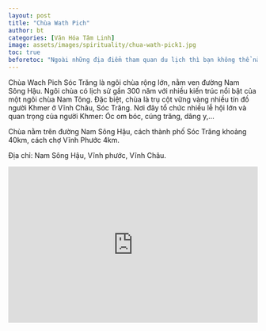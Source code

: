```yaml
---
layout: post
title: "Chùa Wath Pich"
author: bt
categories: [Văn Hóa Tâm Linh]
image: assets/images/spirituality/chua-wath-pick1.jpg
toc: true
beforetoc: "Ngoài những địa điểm tham quan du lịch thì bạn không thể nào bỏ qua các ngôi chùa, cổ miếu là nét văn hóa tâm linh đặc trưng của vùng đất Vĩnh Châu. Bạn sẽ được khám phá các kiến trúc tỉ mĩ, hiện đại, hoành tráng theo nhiều phong cách thiết kế khác nhau."
---
```


Chùa Wach Pich Sóc Trăng là ngôi chùa rộng lớn, nằm ven đường Nam Sông Hậu. Ngôi chùa có lịch sử gần 300 năm với nhiều kiến trúc nổi bật của một ngôi chùa Nam Tông. Đặc biệt, chùa là trụ cột vững vàng nhiều tín đồ người Khmer ở Vĩnh Châu, Sóc Trăng. Nơi đây tổ chức nhiều lễ hội lớn và quan trọng của người Khmer: Óc om bóc, cúng trăng, dâng y,…

Chùa nằm trên đường Nam Sông Hậu, cách thành phố Sóc Trăng khoảng 40km, cách chợ Vĩnh Phước 4km.

Địa chỉ: Nam Sông Hậu, Vĩnh phước, Vĩnh Châu.

<p><iframe style="width:100%;" height="315" src="https://www.youtube.com/embed/fixDhwf-H94" title="Hành Trình Vô Địch Của Ghe Ngo Chùa Wáth Pích 2022 &#39;&#39; Đua Ghe Ngo Sóc Trăng 2022&#39;&#39; Festival" frameborder="0" allowfullscreen></iframe></p>
